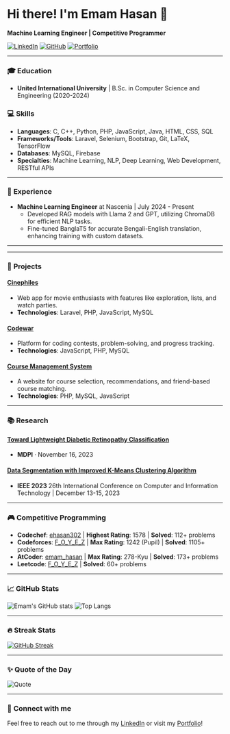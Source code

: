 # Hi there! I'm Emam Hasan 👋
**Machine Learning Engineer | Competitive Programmer**

[![LinkedIn](https://img.shields.io/badge/-Emam_Hasan-blue?style=flat&logo=Linkedin&logoColor=white&link=https://www.linkedin.com/in/emam-hasan302)](https://www.linkedin.com/in/emam-hasan302)
[![GitHub](https://img.shields.io/badge/-foyez--hub-black?style=flat&logo=github&logoColor=white&link=https://github.com/foyez-hub)](https://github.com/foyez-hub)
[![Portfolio](https://img.shields.io/badge/-Portfolio-orange?style=flat&logo=appveyor&logoColor=white&link=https://foyez-hub.github.io/emam-hasan)](https://foyez-hub.github.io/emam-hasan)

---

### 🎓 **Education**
- **United International University** | B.Sc. in Computer Science and Engineering (2020-2024)
### 💻 **Skills**
- **Languages**: C, C++, Python, PHP, JavaScript, Java, HTML, CSS, SQL
- **Frameworks/Tools**: Laravel, Selenium, Bootstrap, Git, LaTeX, TensorFlow
- **Databases**: MySQL, Firebase
- **Specialties**: Machine Learning, NLP, Deep Learning, Web Development, RESTful APIs

---

### 💼 **Experience**
- **Machine Learning Engineer** at Nascenia | July 2024 - Present
  - Developed RAG models with Llama 2 and GPT, utilizing ChromaDB for efficient NLP tasks.
  - Fine-tuned BanglaT5 for accurate Bengali-English translation, enhancing training with custom datasets.

---


---

### 🚀 **Projects**
#### [Cinephiles](https://github.com/foyez-hub/Cinephiles)
- Web app for movie enthusiasts with features like exploration, lists, and watch parties.
- **Technologies**: Laravel, PHP, JavaScript, MySQL

#### [Codewar](https://github.com/foyez-hub/Codewar)
- Platform for coding contests, problem-solving, and progress tracking.
- **Technologies**: JavaScript, PHP, MySQL

#### [Course Management System](https://github.com/foyez-hub/CourseManagement)
- A website for course selection, recommendations, and friend-based course matching.
- **Technologies**: PHP, MySQL, JavaScript


---

### 📚 **Research**
#### [Toward Lightweight Diabetic Retinopathy Classification](https://www.mdpi.com/2076-3417/13/22/12397)
- **MDPI** · November 16, 2023

#### [Data Segmentation with Improved K-Means Clustering Algorithm](https://ieeexplore.ieee.org/document/10441078)
- **IEEE 2023** 26th International Conference on Computer and Information Technology | December 13-15, 2023

---

### 🎮 **Competitive Programming**
- **Codechef**: [ehasan302](https://www.codechef.com/users/ehasan302) | **Highest Rating**: 1578 | **Solved**: 112+ problems
- **Codeforces**: [F_O_Y_E_Z](https://codeforces.com/profile/F_O_Y_E_Z) | **Max Rating**: 1242 (Pupil) | **Solved**: 1105+ problems
- **AtCoder**: [emam_hasan](https://atcoder.jp/users/emam_hasan) | **Max Rating**: 278-Kyu | **Solved**: 173+ problems
- **Leetcode**: [F_O_Y_E_Z](https://leetcode.com/F_O_Y_E_Z/) | **Solved**: 60+ problems

---

### 📈 **GitHub Stats**
![Emam's GitHub stats](https://github-readme-stats.vercel.app/api?username=foyez-hub&show_icons=true&theme=radical)
![Top Langs](https://github-readme-stats.vercel.app/api/top-langs/?username=foyez-hub&layout=compact&theme=radical)

---

### 🔥 **Streak Stats**
[![GitHub Streak](https://streak-stats.demolab.com/?user=foyez-hub&theme=radical)](https://git.io/streak-stats)

---

### ✨ **Quote of the Day**
![Quote](https://quotes-github-readme.vercel.app/api?type=horizontal&theme=radical)

---

### 🌟 **Connect with me**
Feel free to reach out to me through my [LinkedIn](https://www.linkedin.com/in/emam-hasan302) or visit my [Portfolio](https://foyez-hub.github.io/emam-hasan)!

